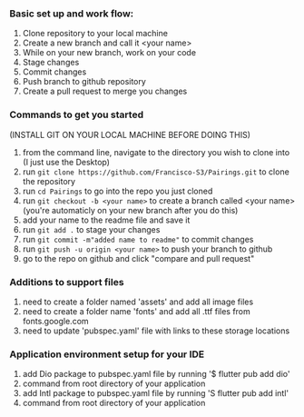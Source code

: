 ### Basic set up and work flow:
1) Clone repository to your local machine
2) Create a new branch and call it &lt;your name&gt;
3) While on your new branch, work on your code
4) Stage changes
5) Commit changes
6) Push branch to github repository
7) Create a pull request to merge you changes

### Commands to get you started
(INSTALL GIT ON YOUR LOCAL MACHINE BEFORE DOING THIS)
1) from the command line, navigate to the directory you wish to clone into (I just use the Desktop)
2) run `git clone https://github.com/Francisco-S3/Pairings.git` to clone the repository
3) run `cd Pairings` to go into the repo you just cloned
4) run `git checkout -b <your name>` to create a branch called &lt;your name&gt; (you're automaticly on your new branch after you do this)
5) add your name to the readme file and save it
6) run `git add .` to stage your changes
7) run `git commit -m"added name to readme"` to commit changes
8) run `git push -u origin <your name>` to push your branch to github
9) go to the repo on github and click "compare and pull request"

### Additions to support files
1)  need to create a folder named 'assets' and add all image files
2)  need to create a folder name 'fonts' and add all .ttf files from fonts.google.com
3)  need to update 'pubspec.yaml' file with links to these storage locations

### Application environment setup for your IDE
1)  add Dio package to pubspec.yaml file by running '$ flutter pub add dio'
2)  command from root directory of your application
3)  add Intl package to pubspec.yaml file by running 'S flutter pub add intl'
4)  command from root directory of your application